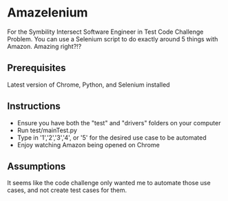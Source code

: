 # Amazelenium
For the Symbility Intersect Software Engineer in Test Code Challenge Problem. You can use a Selenium script to do exactly around 5 things with Amazon. Amazing right?!?

## Prerequisites
Latest version of Chrome, Python, and Selenium installed

## Instructions
- Ensure you have both the "test" and "drivers" folders on your computer
- Run test/mainTest.py
- Type in '1','2','3','4', or '5' for the desired use case to be automated
- Enjoy watching Amazon being opened on Chrome

## Assumptions
It seems like the code challenge only wanted me to automate those use cases, and not create test cases for them.
